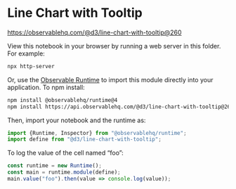 # Line Chart with Tooltip

https://observablehq.com/@d3/line-chart-with-tooltip@260

View this notebook in your browser by running a web server in this folder. For
example:

~~~sh
npx http-server
~~~

Or, use the [Observable Runtime](https://github.com/observablehq/runtime) to
import this module directly into your application. To npm install:

~~~sh
npm install @observablehq/runtime@4
npm install https://api.observablehq.com/@d3/line-chart-with-tooltip@260.tgz?v=3
~~~

Then, import your notebook and the runtime as:

~~~js
import {Runtime, Inspector} from "@observablehq/runtime";
import define from "@d3/line-chart-with-tooltip";
~~~

To log the value of the cell named “foo”:

~~~js
const runtime = new Runtime();
const main = runtime.module(define);
main.value("foo").then(value => console.log(value));
~~~
